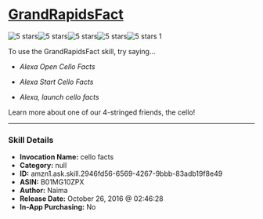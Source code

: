 # [GrandRapidsFact](http://alexa.amazon.com/#skills/amzn1.ask.skill.2946fd56-6569-4267-9bbb-83adb19f8e49)
![5 stars](../../images/ic_star_black_18dp_1x.png)![5 stars](../../images/ic_star_black_18dp_1x.png)![5 stars](../../images/ic_star_black_18dp_1x.png)![5 stars](../../images/ic_star_black_18dp_1x.png)![5 stars](../../images/ic_star_black_18dp_1x.png) 1

To use the GrandRapidsFact skill, try saying...

* *Alexa Open Cello Facts*

* *Alexa Start Cello Facts*

* *Alexa, launch cello facts*

Learn more about one of our 4-stringed friends, the cello!

***

### Skill Details

* **Invocation Name:** cello facts
* **Category:** null
* **ID:** amzn1.ask.skill.2946fd56-6569-4267-9bbb-83adb19f8e49
* **ASIN:** B01MG10ZPX
* **Author:** Naima
* **Release Date:** October 26, 2016 @ 02:46:28
* **In-App Purchasing:** No
